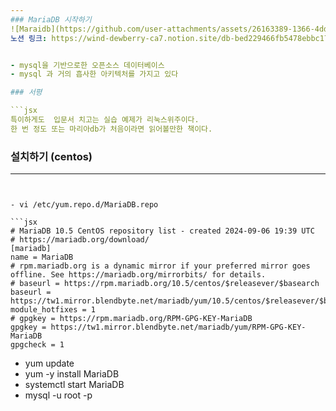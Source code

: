 ```yaml
---
### MariaDB 시작하기
![Maraidb](https://github.com/user-attachments/assets/26163389-1366-4ddc-8482-cc1f9957f53c)
노션 링크: https://wind-dewberry-ca7.notion.site/db-bed229466fb5478ebbc17b3a5c356b63?pvs=4


- mysql을 기반으로한 오픈소스 데이터베이스
- mysql 과 거의 흡사한 아키텍처를 가지고 있다

### 서평

```jsx
특이하게도  입문서 치고는 실습 예제가 리눅스위주이다.
한 번 정도 또는 마리아db가 처음이라면 읽어볼만한 책이다.
```

### 설치하기 (centos)

---
```


- vi /etc/yum.repo.d/MariaDB.repo

```jsx
# MariaDB 10.5 CentOS repository list - created 2024-09-06 19:39 UTC
# https://mariadb.org/download/
[mariadb]
name = MariaDB
# rpm.mariadb.org is a dynamic mirror if your preferred mirror goes offline. See https://mariadb.org/mirrorbits/ for details.
# baseurl = https://rpm.mariadb.org/10.5/centos/$releasever/$basearch
baseurl = https://tw1.mirror.blendbyte.net/mariadb/yum/10.5/centos/$releasever/$basearch
module_hotfixes = 1
# gpgkey = https://rpm.mariadb.org/RPM-GPG-KEY-MariaDB
gpgkey = https://tw1.mirror.blendbyte.net/mariadb/yum/RPM-GPG-KEY-MariaDB
gpgcheck = 1

```

- yum update
- yum -y install MariaDB
- systemctl start MariaDB
- mysql -u  root -p
